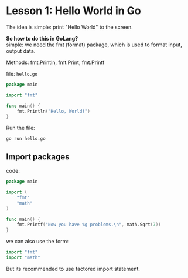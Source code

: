 # Lesson 1: Hello World in Go

The idea is simple: print "Hello World" to the screen.

**So  how to do this in GoLang?**<br>
simple: we need the fmt (format) package, which is used to format input, output data.

Methods: fmt.Println, fmt.Print, fmt.Printf

file: ```hello.go```
```go
package main

import "fmt"

func main() {
    fmt.Println("Hello, World!")
}
```
Run the file:
```shell
go run hello.go
```

## Import packages

code:
```go
package main

import (
	"fmt"
	"math"
)

func main() {
	fmt.Printf("Now you have %g problems.\n", math.Sqrt(7))
}
```

we can also use the form:
```go
import "fmt"
import "math"
```

But its recommended to use factored import statement.